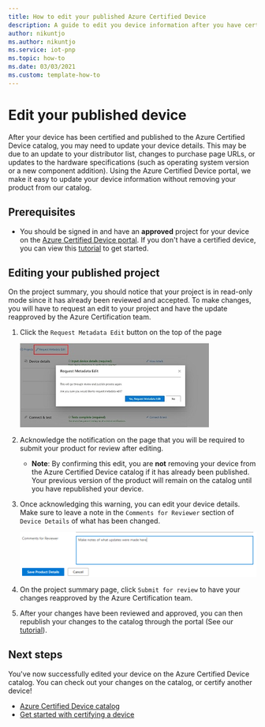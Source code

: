 ```yaml
---
title: How to edit your published Azure Certified Device
description: A guide to edit you device information after you have certified and published your device through the Azure Certified Device program.
author: nikuntjo
ms.author: nikuntjo
ms.service: iot-pnp
ms.topic: how-to 
ms.date: 03/03/2021
ms.custom: template-how-to 
---
```


# Edit your published device

After your device has been certified and published to the Azure Certified Device catalog, you may need to update your device details. This may be due to an update to your distributor list, changes to purchase page URLs, or updates to the hardware specifications (such as operating system version or a new component addition). Using the Azure Certified Device portal, we make it easy to update your device information without removing your product from our catalog.

## Prerequisites

- You should be signed in and have an **approved** project for your device  on the [Azure Certified Device portal](https://certify.azure.com). If you don't have a certified device, you can view this [tutorial](tutorial-01-creating-your-project.md) to get started.

## Editing your published project

On the project summary, you should notice that your project is in read-only mode since it has already been reviewed and accepted. To make changes, you will have to request an edit to your project and have the update reapproved by the Azure Certification team.

1. Click the `Request Metadata Edit` button on the top of the page  

    ![Request metadata update](./media/images/request_metadata_edit.png)

1. Acknowledge the notification on the page that you will be required to submit your product for review after editing.
    * **Note**: By confirming this edit, you are **not** removing your device from the Azure Certified Device catalog if it has already been published. Your previous version of the product will remain on the catalog until you have republished your device.

1. Once acknowledging this warning, you can edit your device details. Make sure to leave a note in the `Comments for Reviewer` section of `Device Details` of what has been changed.

    ![Note of metadata edit](./media/images/edit-notes.png)

1. On the project summary page, click `Submit for review` to have your changes reapproved by the Azure Certification team.
1. After your changes have been reviewed and approved, you can then republish your changes to the catalog through the portal (See our [tutorial](./tutorial-04-publishing-your-device.md)).

## Next steps

You've now successfully edited your device on the Azure Certified Device catalog. You can check out your changes on the catalog, or certify another device!
- [Azure Certified Device catalog](https://devicecatalog.azure.com/)
- [Get started with certifying a device](./tutorial-01-creating-your-project.md)
